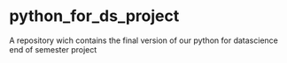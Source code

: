# python_for_ds_project
A repository wich contains the final version of our python for datascience end of semester project
